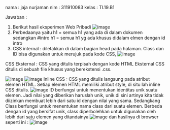 nama : jaja nurjaman
nim  : 311910083
kelas : TI.19.B1

Jawaban :

1. Berikut hasil eksperimen Web Pribadi
![image](https://user-images.githubusercontent.com/81528179/113609222-b069dd00-9675-11eb-88b3-141ad8833872.png)
2. Perbedaanya yaitu h1 = semua h1 yang ada di dalam dokumen sedangkan #intro h1 = semua h1 yg ada khusus didalam elmen dengan id intro
3. CSS internal : diletakkan di dalam bagian head pada halaman. Class dan ID bisa digunakan untuk merujuk pada kode CSS,
![image](https://user-images.githubusercontent.com/81528179/113612845-8d8df780-967a-11eb-837a-a2052fe60dd3.png)

CSS Eksternal : CSS yang ditulis terpisah dengan kode HTML Eksternal CSS ditulis di sebuah file khusus yang berekstensi .css.

![image](https://user-images.githubusercontent.com/81528179/113612507-240de900-967a-11eb-88c0-2ab983a8c3cd.png)
![image](https://user-images.githubusercontent.com/81528179/113612589-3ee05d80-967a-11eb-814e-ff873d27bc36.png)
Inline CSS : CSS yang ditulis langsung pada atribut elemen HTML. Setiap elemen HTML memiliki atribut style, di situ lah inline CSS ditulis.
![image](https://user-images.githubusercontent.com/81528179/113613041-d5ad1a00-967a-11eb-84cc-a5eaf78192a8.png)
ID berfungsi untuk menentukan identitas unik suatu elemen. Jadi nilai yang diberikan haruslah unik, unik di sini artinya kita tidak diizinkan membuat lebih dari satu id dengan nilai yang sama. Sedangkang Class berfungsi untuk menentukan nama class dari suatu elemen. Berbeda dengan id yang bersifat unik, class diperbolehkan untuk digunakan oleh lebih dari satu elemen yang ditandainya
![image](https://user-images.githubusercontent.com/81528179/113613317-405e5580-967b-11eb-9f6c-d0bdd74119ef.png)
dan hasilnya di browser seperti ini :
![image](https://user-images.githubusercontent.com/81528179/113613618-ae0a8180-967b-11eb-988a-3ee65d461f87.png)















